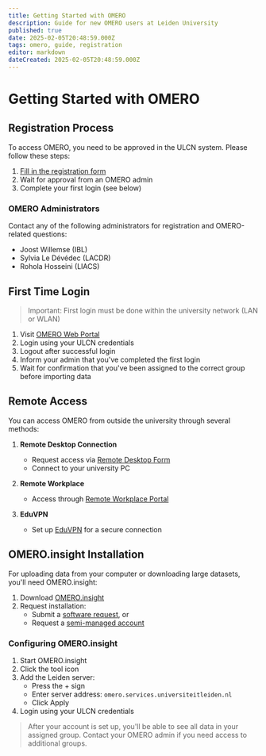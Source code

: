 ```yaml
---
title: Getting Started with OMERO
description: Guide for new OMERO users at Leiden University
published: true
date: 2025-02-05T20:48:59.000Z
tags: omero, guide, registration
editor: markdown
dateCreated: 2025-02-05T20:48:59.000Z
---
```


# Getting Started with OMERO

## Registration Process

To access OMERO, you need to be approved in the ULCN system. Please follow these steps:

1. [Fill in the registration form](https://forms.office.com/Pages/ResponsePage.aspx?id=dn8qytfbwE6RCGs9Uk-3yI5fAkzqGzlOrBwKM7sS2VtUOFpGWlM1WkFIQVkySjk4MVE3OVRWMFFBNiQlQCN0PWcu)
2. Wait for approval from an OMERO admin
3. Complete your first login (see below)

### OMERO Administrators

Contact any of the following administrators for registration and OMERO-related questions:
- Joost Willemse (IBL)
- Sylvia Le Dévédec (LACDR)
- Rohola Hosseini (LIACS)

## First Time Login

> Important: First login must be done within the university network (LAN or WLAN)
<!-- {blockquote:.is-warning} -->

1. Visit [OMERO Web Portal](https://omeroweb.services.universiteitleiden.nl/)
2. Login using your ULCN credentials
3. Logout after successful login
4. Inform your admin that you've completed the first login
5. Wait for confirmation that you've been assigned to the correct group before importing data

## Remote Access

You can access OMERO from outside the university through several methods:

1. **Remote Desktop Connection**
   - Request access via [Remote Desktop Form](https://helpdesk.universiteitleiden.nl/tas/public/ssp/content/detail/service?unid=706c4daac08c42378d32b7a1fa1582ab&from=bd8e572c-ca86-48d2-bd1b-55886728bdd8)
   - Connect to your university PC

2. **Remote Workplace**
   - Access through [Remote Workplace Portal](https://www.staff.universiteitleiden.nl/ict/working-from-home/remote-workplace/science/institute-of-biology-leiden-ibl?cf=science&cd=institute-of-biology-leiden-ibl)

3. **EduVPN**
   - Set up [EduVPN](https://www.surf.nl/en/getting-started-with-eduvpn) for a secure connection

## OMERO.insight Installation

For uploading data from your computer or downloading large datasets, you'll need OMERO.insight:

1. Download [OMERO.insight](https://www.openmicroscopy.org/omero/downloads/)
2. Request installation:
   - Submit a [software request](https://helpdesk.universiteitleiden.nl/tas/public/ssp/content/serviceflow?unid=12e20347d517424a9c47edd22da4e9cc&from=a06b2d1a-e4da-49b9-ba8a-41117a176176&openedFromService=true), or
   - Request a [semi-managed account](https://helpdesk.universiteitleiden.nl/tas/public/ssp/content/serviceflow?unid=2c19d2f22cde4c509ff4958b173a2fba&from=b62ab85e-2bd2-4b36-9ba7-d85f263ac5db&openedFromService=true)

### Configuring OMERO.insight

1. Start OMERO.insight
2. Click the tool icon
3. Add the Leiden server:
   - Press the + sign
   - Enter server address: `omero.services.universiteitleiden.nl`
   - Click Apply
4. Login using your ULCN credentials

> After your account is set up, you'll be able to see all data in your assigned group. Contact your OMERO admin if you need access to additional groups.
<!-- {blockquote:.is-info} -->